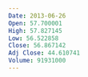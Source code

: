 ```yaml
---
Date: 2013-06-26
Open: 57.700001
High: 57.827145
Low: 56.522858
Close: 56.867142
Adj Close: 44.610741
Volume: 91931000
---
```

